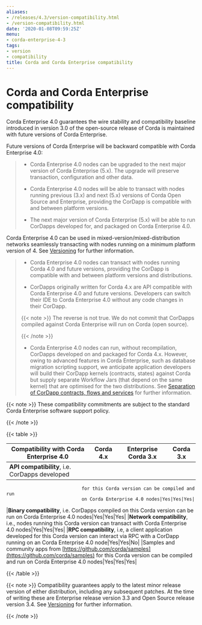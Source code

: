 ```yaml
---
aliases:
- /releases/4.3/version-compatibility.html
- /version-compatibility.html
date: '2020-01-08T09:59:25Z'
menu:
- corda-enterprise-4-3
tags:
- version
- compatibility
title: Corda and Corda Enterprise compatibility
---
```



# Corda and Corda Enterprise compatibility

Corda Enterprise 4.0 guarantees the wire stability and compatibility baseline introduced in version 3.0 of the open-source release of Corda
            is maintained with future versions of Corda Enterprise.

Future versions of Corda Enterprise will be backward compatible with Corda Enterprise 4.0:

> 
> 
> * Corda Enterprise 4.0 nodes can be upgraded to the next major version of Corda Enterprise (5.x). The upgrade will preserve transaction, configuration and other data.
> 
> 
> * Corda Enterprise 4.0 nodes will be able to transact with nodes running previous (3.x) and next (5.x) versions of Corda Open Source and Enterprise,
>                         providing the CorDapp is compatible with and between platform versions.
> 
> 
> * The next major version of Corda Enterprise (5.x) will be able to run CorDapps developed for, and packaged on Corda Enterprise 4.0.
> 
> 
Corda Enterprise 4.0 can be used in mixed-version/mixed-distribution networks seamlessly transacting with nodes running on a minimum platform version of 4.
            See [Versioning](versioning.md) for further information.

> 
> 
> * Corda Enterprise 4.0 nodes can transact with nodes running Corda 4.0 and future versions, providing the CorDapp is compatible with and between platform versions and distributions.
> 
> 
> * CorDapps originally written for Corda 4.x are API compatible with Corda Enterprise 4.0 and future versions.
>                         Developers can switch their IDE to Corda Enterprise 4.0 without any code changes in their CorDapp.
> 
> 
> {{< note >}}
> The reverse is not true. We do not commit that CorDapps compiled against Corda Enterprise will run on Corda (open source).
> 
> {{< /note >}}
> 
> * Corda Enterprise 4.0 nodes can run, without recompilation, CorDapps developed on and packaged for Corda 4.x.
>                         However, owing to advanced features in Corda Enterprise, such as database migration scripting support, we anticipate application developers
>                         will build their CorDapp kernels (contracts, states) against Corda but supply separate Workflow Jars (that depend on the same kernel)
>                         that are optimised for the two distributions. See [Separation of CorDapp contracts, flows and services](cordapp-build-systems.md#cordapp-separation-ref) for further information.
> 
> 

{{< note >}}
These compatibility commitments are subject to the standard Corda Enterprise software support policy.

{{< /note >}}

{{< table >}}

|Compatibility with Corda Enterprise 4.0|Corda 4.x|Enterprise Corda 3.x|Corda 3.x|
|-------------------------------------------------|-------------|-----------------------|---------------|
|**API compatibility**, i.e. CorDapps developed
                                for this Corda version can be compiled and run
                                on Corda Enterprise 4.0 nodes|Yes|Yes|Yes|
|**Binary compatibility**, i.e. CorDapps
                                compiled on this Corda version can be run on
                                Corda Enterprise 4.0 nodes|Yes|Yes|Yes|
|**Network compatibility**, i.e., nodes running
                                this Corda version can transact with Corda
                                Enterprise 4.0 nodes|Yes|Yes|Yes|
|**RPC compatibility**, i.e, a client
                                application developed for this Corda version
                                can interact via RPC with a CorDapp running on
                                an Corda Enterprise 4.0 node|Yes|Yes|No|
|Samples and community apps from
                                [https://github.com/corda/samples](https://github.com/corda/samples) for this Corda
                                version can be compiled and run on Corda
                                Enterprise 4.0 nodes|Yes|Yes|Yes|

{{< /table >}}

{{< note >}}
Compatibility guarantees apply to the latest minor release version of either distribution, including any subsequent patches.
                At the time of writing these are Enterprise release version 3.3 and Open Source release version 3.4.
                See [Versioning](versioning.md) for further information.

{{< /note >}}

